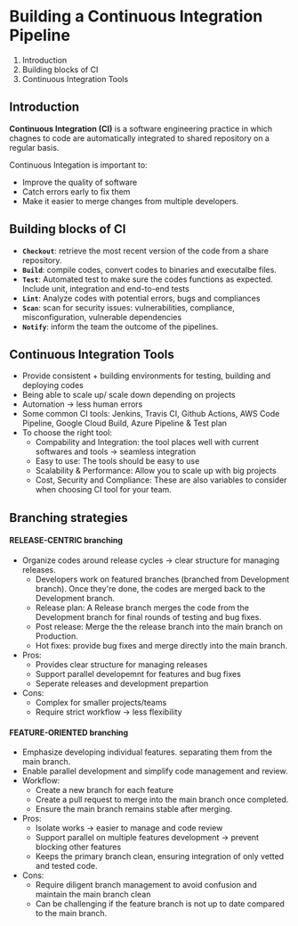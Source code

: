 # Building a Continuous Integration Pipeline

1. Introduction
2. Building blocks of CI
3. Continuous Integration Tools

## Introduction
**Continuous Integration (CI)** is a software engineering practice in which chagnes to code are automatically integrated to shared repository on a regular basis.

Continuous Integation is important to:
- Improve the quality of software
- Catch errors early to fix them
- Make it easier to merge changes from multiple developers.

## Building blocks of CI
- **`Checkout`**: retrieve the most recent version of the code from a share repository.
- **`Build`**: compile codes, convert codes to binaries and executalbe files.
- **`Test`**: Automated test to make sure the codes functions as expected. Include unit, integration and end-to-end tests
- **`Lint`**: Analyze codes with potential errors, bugs and compliances
- **`Scan`**: scan for security issues: vulnerabilities, compliance, misconfiguration, vulnerable dependencies
- **`Notify`**: inform the team the outcome of the pipelines.

## Continuous Integration Tools
- Provide consistent + building environments for testing, building and deploying codes
- Being able to scale up/ scale down depending on projects
- Automation -> less human errors
- Some common CI tools: Jenkins, Travis CI, Github Actions, AWS Code Pipeline, Google Cloud Build, Azure Pipeline & Test plan
- To choose the right tool:
    - Compability and Integration: the tool places well with current softwares and tools -> seamless integration
    - Easy to use: The tools should be easy to use
    - Scalability & Performance: Allow you to scale up with big projects
    - Cost, Security and Compliance: These are also variables to consider when choosing CI tool for your team.
 
## Branching strategies
#### RELEASE-CENTRIC branching
- Organize codes around release cycles -> clear structure for managing releases.
    - Developers work on featured branches (branched from Development branch). Once they're done, the codes are merged back to the Development branch.
    - Release plan: A Release branch merges the code from the Development branch for final rounds of testing and bug fixes.
    - Post release: Merge the the release branch into the main branch on Production.
    - Hot fixes: provide bug fixes and merge directly into the main branch.
- Pros:
    - Provides clear structure for managing releases
    - Support parallel developemnt for features and bug fixes
    - Seperate releases and development prepartion
- Cons:
    - Complex for smaller projects/teams
    - Require strict workflow -> less flexibility
 
#### FEATURE-ORIENTED branching
- Emphasize developing individual features. separating them from the main branch.
- Enable parallel development and simplify code management and review.
- Workflow:
    - Create a new branch for each feature
    - Create a pull request to merge into the main branch once completed.
    - Ensure the main branch remains stable after merging.
- Pros:
    - Isolate works -> easier to manage and code review
    - Support parallel on multiple features development -> prevent blocking other features
    - Keeps the primary branch clean, ensuring integration of only vetted and tested code.
- Cons:
    - Require diligent branch management to avoid confusion and maintain the main branch clean
    - Can be challenging if the feature branch is not up to date compared to the main branch.
  

